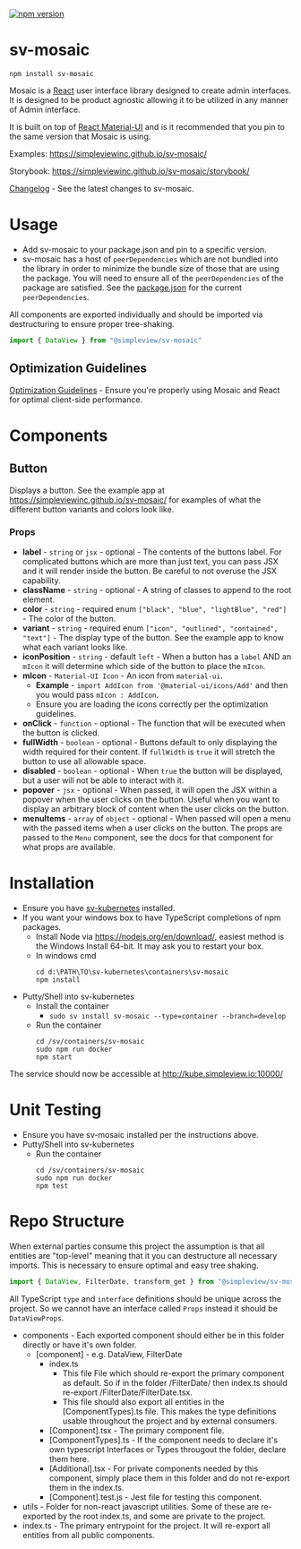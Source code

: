 [![npm version](https://badge.fury.io/js/%40simpleview%2Fsv-mosaic.svg)](https://badge.fury.io/js/%40simpleview%2Fsv-mosaic)

# sv-mosaic

```
npm install sv-mosaic
```

Mosaic is a [React](https://reactjs.org/) user interface library designed to create admin interfaces. It is designed to be product agnostic allowing it to be utilized in any manner of Admin interface.

It is built on top of [React Material-UI](https://material-ui.com/) and is it recommended that you pin to the same version that Mosaic is using.

Examples: https://simpleviewinc.github.io/sv-mosaic/

Storybook: https://simpleviewinc.github.io/sv-mosaic/storybook/

[Changelog](changelog.md) - See the latest changes to sv-mosaic.

# Usage

* Add sv-mosaic to your package.json and pin to a specific version.
* sv-mosaic has a host of `peerDependencies` which are not bundled into the library in order to minimize the bundle size of those that are using the package. You will need to ensure all of the `peerDependencies` of the package are satisfied. See the [package.json](package.json) for the current `peerDependencies`.

All components are exported individually and should be imported via destructuring to ensure proper tree-shaking.

```js
import { DataView } from "@simpleview/sv-mosaic"
```

## Optimization Guidelines

[Optimization Guidelines](optimization.md) - Ensure you're properly using Mosaic and React for optimal client-side performance.

# Components

## Button

Displays a button. See the example app at https://simpleviewinc.github.io/sv-mosaic/ for examples of what the different button variants and colors look like.

### Props
* **label** - `string` or `jsx` - optional - The contents of the buttons label. For complicated buttons which are more than just text, you can pass JSX and it will render inside the button. Be careful to not overuse the JSX capability.
* **className** - `string` - optional - A string of classes to append to the root element.
* **color** - `string` - required enum `["black", "blue", "lightBlue", "red"]` - The color of the button.
* **variant** - `string` - required enum `["icon", "outlined", "contained", "text"]` - The display type of the button. See the example app to know what each variant looks like.
* **iconPosition** - `string` - default `left` - When a button has a `label` AND an `mIcon` it will determine which side of the button to place the `mIcon`.
* **mIcon** - `Material-UI Icon` - An icon from `material-ui`.
	* **Example** - `import AddIcon from '@material-ui/icons/Add'` and then you would pass `mIcon : AddIcon`.
	* Ensure you are loading the icons correctly per the optimization guidelines.
* **onClick** - `function` - optional - The function that will be executed when the button is clicked.
* **fullWidth** - `boolean` - optional - Buttons default to only displaying the width required for their content. If `fullWidth` is `true` it will stretch the button to use all allowable space.
* **disabled** - `boolean` - optional - When `true` the button will be displayed, but a user will not be able to interact with it.
* **popover** - `jsx` - optional - When passed, it will open the JSX within a popover when the user clicks on the button. Useful when you want to display an arbitrary block of content when the user clicks on the button.
* **menuItems** - `array` of `object` - optional - When passed will open a menu with the passed items when a user clicks on the button. The props are passed to the `Menu` component, see the docs for that component for what props are available.

# Installation

* Ensure you have [sv-kubernetes](https://github.com/simpleviewinc/sv-kubernetes) installed.
* If you want your windows box to have TypeScript completions of npm packages.
	* Install Node via https://nodejs.org/en/download/, easiest method is the Windows Install 64-bit. It may ask you to restart your box.
	* In windows cmd
		```
		cd d:\PATH\TO\sv-kubernetes\containers\sv-mosaic
		npm install
		```
* Putty/Shell into sv-kubernetes
	* Install the container
		* `sudo sv install sv-mosaic --type=container --branch=develop`
	* Run the container
		```
		cd /sv/containers/sv-mosaic
		sudo npm run docker
		npm start
		```

The service should now be accessible at http://kube.simpleview.io:10000/

# Unit Testing

* Ensure you have sv-mosaic installed per the instructions above.
* Putty/Shell into sv-kubernetes
	* Run the container
		```
		cd /sv/containers/sv-mosaic
		sudo npm run docker
		npm test
		```



# Repo Structure

When external parties consume this project the assumption is that all entities are "top-level" meaning that it you can destructure all necessary imports. This is necessary to ensure optimal and easy tree shaking.

```js
import { DataView, FilterDate, transform_get } from "@simpleview/sv-mosaic";
```

All TypeScript `type` and `interface` definitions should be unique across the project. So we cannot have an interface called `Props` instead it should be `DataViewProps`.

* components - Each exported component should either be in this folder directly or have it's own folder.
	* [component] - e.g. DataView, FilterDate
		* index.ts
			* This file File which should re-export the primary component as default. So if in the folder /FilterDate/ then index.ts should re-export /FilterDate/FilterDate.tsx.
			* This file should also export all entities in the [ComponentTypes].ts file. This makes the type definitions usable throughout the project and by external consumers.
		* [Component].tsx - The primary component file.
		* [ComponentTypes].ts - If the component needs to declare it's own typescript Interfaces or Types througout the folder, declare them here.
		* [Additional].tsx - For private components needed by this component, simply place them in this folder and do not re-export them in the index.ts.
		* [Component].test.js - Jest file for testing this component.
* utils - Folder for non-react javascript utilities. Some of these are re-exported by the root index.ts, and some are private to the project.
* index.ts - The primary entrypoint for the project. It will re-export all entities from all public components.